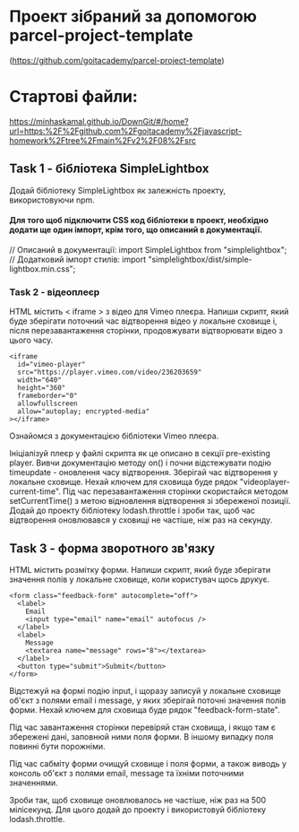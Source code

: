 # Проект зібраний за допомогою parcel-project-template

(https://github.com/goitacademy/parcel-project-template)

# Стартові файли:

https://minhaskamal.github.io/DownGit/#/home?url=https:%2F%2Fgithub.com%2Fgoitacademy%2Fjavascript-homework%2Ftree%2Fmain%2Fv2%2F08%2Fsrc

## Task 1 - бібліотека SimpleLightbox

Додай бібліотеку SimpleLightbox як залежність проекту, використовуючи npm.

#### Для того щоб підключити CSS код бібліотеки в проект, необхідно додати ще один імпорт, крім того, що описаний в документації.

// Описаний в документації:
import SimpleLightbox from "simplelightbox";
// Додатковий імпорт стилів:
import "simplelightbox/dist/simple-lightbox.min.css";

### Task 2 - відеоплеєр

HTML містить < iframe > з відео для Vimeo плеєра.
Напиши скрипт, який буде зберігати поточний час відтворення відео у локальне сховище і, після перезавантаження сторінки, продовжувати відтворювати відео з цього часу.

    <iframe
      id="vimeo-player"
      src="https://player.vimeo.com/video/236203659"
      width="640"
      height="360"
      frameborder="0"
      allowfullscreen
      allow="autoplay; encrypted-media"
    ></iframe>

Ознайомся з документацією бібліотеки Vimeo плеєра.

Ініціалізуй плеєр у файлі скрипта як це описано в секції pre-existing player.
Вивчи документацію методу on() і почни відстежувати подію timeupdate - оновлення часу відтворення.
Зберігай час відтворення у локальне сховище. Нехай ключем для сховища буде рядок "videoplayer-current-time".
Під час перезавантаження сторінки скористайся методом setCurrentTime() з метою відновлення відтворення зі збереженої позиції.
Додай до проекту бібліотеку lodash.throttle і зроби так, щоб час відтворення оновлювався у сховищі не частіше, ніж раз на секунду.

## Task 3 - форма зворотного зв'язку

HTML містить розмітку форми. Напиши скрипт, який буде зберігати значення полів у локальне сховище, коли користувач щось друкує.

    <form class="feedback-form" autocomplete="off">
      <label>
        Email
        <input type="email" name="email" autofocus />
      </label>
      <label>
        Message
        <textarea name="message" rows="8"></textarea>
      </label>
      <button type="submit">Submit</button>
    </form>

Відстежуй на формі подію input, і щоразу записуй у локальне сховище об'єкт з полями email і message, у яких зберігай поточні значення полів форми. Нехай ключем для сховища буде рядок "feedback-form-state".

Під час завантаження сторінки перевіряй стан сховища, і якщо там є збережені дані, заповнюй ними поля форми. В іншому випадку поля повинні бути порожніми.

Під час сабміту форми очищуй сховище і поля форми, а також виводь у консоль об'єкт з полями email, message та їхніми поточними значеннями.

Зроби так, щоб сховище оновлювалось не частіше, ніж раз на 500 мілісекунд. Для цього додай до проекту і використовуй бібліотеку lodash.throttle.
